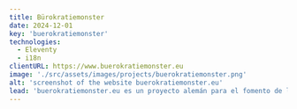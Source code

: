 ```yaml
---
title: Bürokratiemonster
date: 2024-12-01
key: 'buerokratiemonster'
technologies:
  - Eleventy
  - i18n
clientURL: https://www.buerokratiemonster.eu
image: './src/assets/images/projects/buerokratiemonster.png'
alt: 'screenshot of the website buerokratiemonster.eu'
lead: 'buerokratiemonster.eu es un proyecto alemán para el fomento de la democracia en la UE. La importancia del Estado de Derecho, la protección del medio ambiente y los derechos humanos serán personificados por los monstruos de la burocracia Justus, Fleur y Robin. Un proyecto en curso junto con [Daniela Grau (Diseño)](https://badwebsites.rip/), para el que están previstos un blog, un sistema de upvoting y una IA falsa.'
---
```

